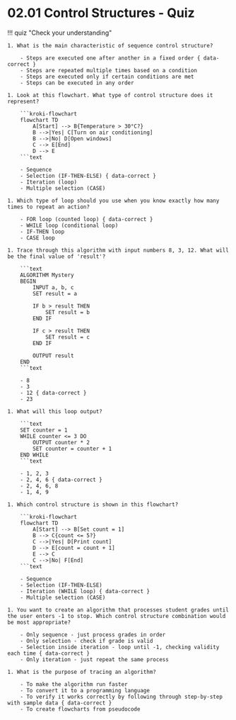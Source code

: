 # 02.01 Control Structures - Quiz

!!! quiz "Check your understanding"

    1. What is the main characteristic of sequence control structure?

        - Steps are executed one after another in a fixed order { data-correct }
        - Steps are repeated multiple times based on a condition
        - Steps are executed only if certain conditions are met
        - Steps can be executed in any order

    1. Look at this flowchart. What type of control structure does it represent?

        ```kroki-flowchart
        flowchart TD
            A[Start] --> B{Temperature > 30°C?}
            B -->|Yes| C[Turn on air conditioning]
            B -->|No| D[Open windows]
            C --> E[End]
            D --> E
        ```text

        - Sequence
        - Selection (IF-THEN-ELSE) { data-correct }
        - Iteration (loop)
        - Multiple selection (CASE)

    1. Which type of loop should you use when you know exactly how many times to repeat an action?

        - FOR loop (counted loop) { data-correct }
        - WHILE loop (conditional loop)
        - IF-THEN loop
        - CASE loop

    1. Trace through this algorithm with input numbers 8, 3, 12. What will be the final value of 'result'?

        ```text
        ALGORITHM Mystery
        BEGIN
            INPUT a, b, c
            SET result = a

            IF b > result THEN
                SET result = b
            END IF

            IF c > result THEN
                SET result = c
            END IF

            OUTPUT result
        END
        ```text

        - 8
        - 3
        - 12 { data-correct }
        - 23

    1. What will this loop output?

        ```text
        SET counter = 1
        WHILE counter <= 3 DO
            OUTPUT counter * 2
            SET counter = counter + 1
        END WHILE
        ```text

        - 1, 2, 3
        - 2, 4, 6 { data-correct }
        - 2, 4, 6, 8
        - 1, 4, 9

    1. Which control structure is shown in this flowchart?

        ```kroki-flowchart
        flowchart TD
            A[Start] --> B[Set count = 1]
            B --> C{count <= 5?}
            C -->|Yes| D[Print count]
            D --> E[count = count + 1]
            E --> C
            C -->|No| F[End]
        ```text

        - Sequence
        - Selection (IF-THEN-ELSE)
        - Iteration (WHILE loop) { data-correct }
        - Multiple selection (CASE)

    1. You want to create an algorithm that processes student grades until the user enters -1 to stop. Which control structure combination would be most appropriate?

        - Only sequence - just process grades in order
        - Only selection - check if grade is valid
        - Selection inside iteration - loop until -1, checking validity each time { data-correct }
        - Only iteration - just repeat the same process

    1. What is the purpose of tracing an algorithm?

        - To make the algorithm run faster
        - To convert it to a programming language
        - To verify it works correctly by following through step-by-step with sample data { data-correct }
        - To create flowcharts from pseudocode

